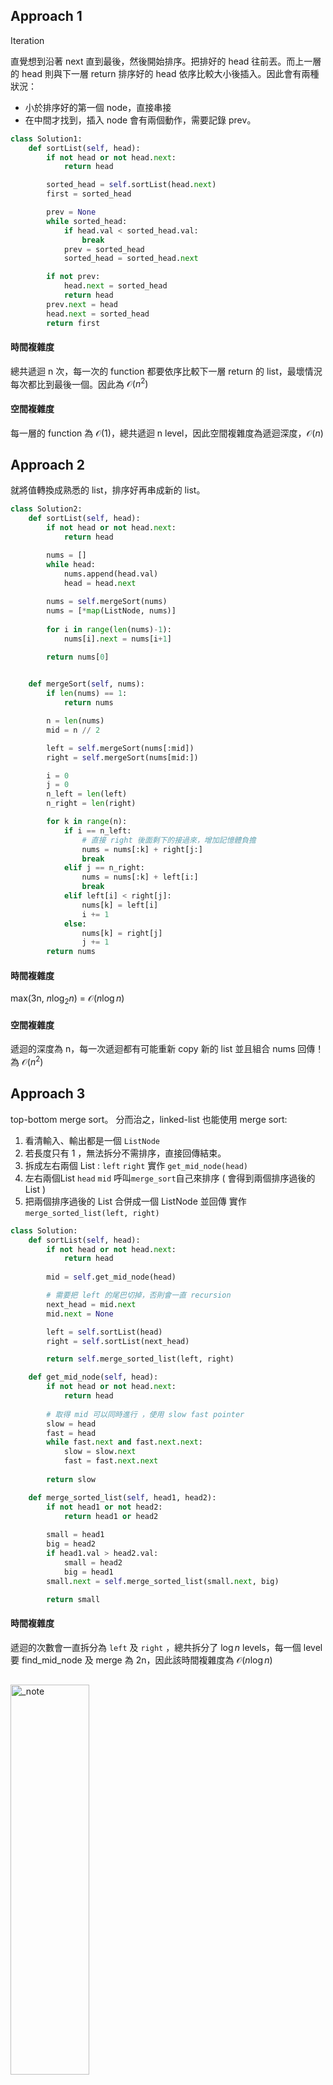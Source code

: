 ## Approach 1

Iteration

直覺想到沿著 next 直到最後，然後開始排序。把排好的 head 往前丟。而上一層的 head 則與下一層 return 排序好的 head 依序比較大小後插入。因此會有兩種狀況：
* 小於排序好的第一個 node，直接串接
* 在中間才找到，插入 node 會有兩個動作，需要記錄 prev。

```python
class Solution1:
    def sortList(self, head):
        if not head or not head.next:
            return head

        sorted_head = self.sortList(head.next)
        first = sorted_head

        prev = None
        while sorted_head:
            if head.val < sorted_head.val:
                break
            prev = sorted_head
            sorted_head = sorted_head.next

        if not prev:
            head.next = sorted_head
            return head
        prev.next = head
        head.next = sorted_head
        return first
```

#### 時間複雜度
總共遞迴 n 次，每一次的 function 都要依序比較下一層 return 的 list，最壞情況每次都比到最後一個。因此為 $\mathcal{O}({n}^{2})$
#### 空間複雜度
每一層的 function 為 $\mathcal{O}(1)$，總共遞迴 n level，因此空間複雜度為遞迴深度，$\mathcal{O}(n)$

## Approach 2

就將值轉換成熟悉的 list，排序好再串成新的 list。
    
```python
class Solution2:
    def sortList(self, head):
        if not head or not head.next:
            return head

        nums = []
        while head:
            nums.append(head.val)
            head = head.next
        
        nums = self.mergeSort(nums)
        nums = [*map(ListNode, nums)]
        
        for i in range(len(nums)-1):
            nums[i].next = nums[i+1]

        return nums[0]
        

    def mergeSort(self, nums):
        if len(nums) == 1:
            return nums

        n = len(nums)
        mid = n // 2

        left = self.mergeSort(nums[:mid])
        right = self.mergeSort(nums[mid:])

        i = 0
        j = 0
        n_left = len(left)
        n_right = len(right)

        for k in range(n):
            if i == n_left:
                # 直接 right 後面剩下的接過來，增加記憶體負擔
                nums = nums[:k] + right[j:]
                break
            elif j == n_right:
                nums = nums[:k] + left[i:]
                break
            elif left[i] < right[j]:
                nums[k] = left[i]
                i += 1
            else:
                nums[k] = right[j]
                j += 1
        return nums
```

#### 時間複雜度
max(3n, $n\log_{2}{n}$) = $\mathcal{O}(n\log{n})$
#### 空間複雜度
遞迴的深度為 n，每一次遞迴都有可能重新 copy 新的 list 並且組合 nums 回傳！為 $\mathcal{O}({n}^{2})$

## Approach 3

top-bottom merge sort。
分而治之，linked-list 也能使用 merge sort:

1. 看清輸入、輸出都是一個 `ListNode` 
2. 若長度只有 1 ，無法拆分不需排序，直接回傳結束。
3. 拆成左右兩個 List : `left` `right` 
    實作 `get_mid_node(head)` 
4. 左右兩個List  `head` `mid` 呼叫`merge_sort`自己來排序 ( 會得到兩個排序過後的 List )
5. 把兩個排序過後的 List 合併成一個 ListNode 並回傳
    實作 `merge_sorted_list(left, right)`
    
```python
class Solution:
    def sortList(self, head):
        if not head or not head.next:
            return head
        
        mid = self.get_mid_node(head)

        # 需要把 left 的尾巴切掉，否則會一直 recursion 
        next_head = mid.next
        mid.next = None

        left = self.sortList(head)
        right = self.sortList(next_head)

        return self.merge_sorted_list(left, right)

    def get_mid_node(self, head):
        if not head or not head.next:
            return head
        
        # 取得 mid 可以同時進行 ，使用 slow fast pointer
        slow = head
        fast = head
        while fast.next and fast.next.next:
            slow = slow.next
            fast = fast.next.next
    
        return slow

    def merge_sorted_list(self, head1, head2):
        if not head1 or not head2:
            return head1 or head2
        
        small = head1
        big = head2
        if head1.val > head2.val:
            small = head2
            big = head1
        small.next = self.merge_sorted_list(small.next, big)

        return small
```

#### 時間複雜度
遞迴的次數會一直拆分為 `left` 及 `right` ，總共拆分了 $\log n$ levels，每一個 level 要 find_mid_node 及 merge 為 2n，因此該時間複雜度為 $\mathcal{O}(n\log n)$

<div style="margin:30px 0px"><img src="https://i.imgur.com/CpBVDaa.jpg" alt="_note" width="50%" height="40%"/></div>

#### 空間複雜度
Space Complexity: $\mathcal{O}(\log n)$ , where n is the number of nodes in linked list. Since the problem is recursive, we need additional space to store the recursive call stack. The maximum depth of the recursion tree is $\mathcal{O}(\log n)$
#### 備註
在時間複雜度方面，始終想不到 get_mid_node 及 merge 兩個加起來的時間複雜度，但其實他們都在 遞迴的同一個 level 為 $2n$ 並不是 ${n}^{2}$